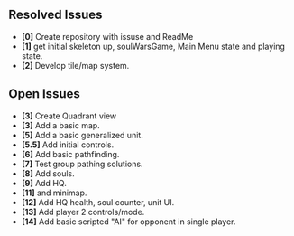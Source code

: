 ## Resolved Issues ##

- **[0]** Create repository with issuse and ReadMe
- **[1]** get initial skeleton up, soulWarsGame, Main Menu state and playing state.
- **[2]** Develop tile/map system.
## Open Issues ##




- **[3]** Create Quadrant view
- **[3]**  Add a basic map.
- **[5]** Add a basic generalized unit. 
- **[5.5]** Add initial controls.
- **[6]**   Add basic pathfinding.
- **[7]**  Test group pathing solutions.
- **[8]**  Add souls.
- **[9]**  Add HQ.
- **[11]**  and minimap.
- **[12]** Add HQ health, soul counter, unit UI.
- **[13]** Add player 2 controls/mode.
- **[14]** Add basic scripted "AI" for opponent in single player.